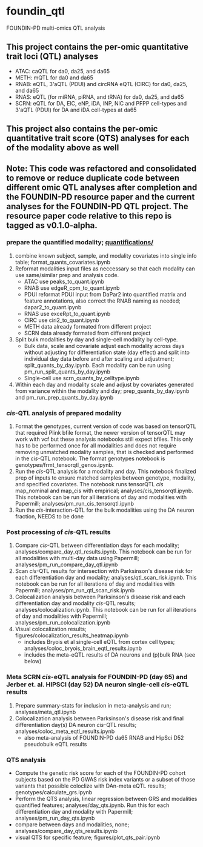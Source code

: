 # foundin_qtl
FOUNDIN-PD multi-omics QTL analysis

## This project contains the per-omic quantitative trait loci (QTL) analyses
- ATAC: caQTL for da0, da25, and da65
- METH: mQTL for da0 and da65
- RNAB: eQTL, 3'aQTL (PDUI) and circRNA eQTL (CIRC) for da0, da25, and da65 
- RNAS: eQTL (for miRNA, piRNA, and tRNA) for da0, da25, and da65 
- SCRN: eQTL for DA, ElC, eNP, iDA, lNP, NlC and PFPP cell-types and 3'aQTL (PDUI) for DA and iDA cell-types at da65

## This project also contains the per-omic quantitative trait score (QTS) analyses for each of the modality above as well
    
## Note: This code was refactored and consolidated to remove or reduce duplicate code between different omic QTL analyses after completion and the FOUNDIN-PD resource paper and the current analyses for the FOUNDIN-PD QTL project. The resource paper code relative to this repo is tagged as v0.1.0-alpha.

### prepare the quantified modality; [quantifications/](https://raw.githubusercontent.com/FOUNDINPD/foundin_qtl/quantifications/main/README.md)
1. combine known subject, sample, and modality covariates into single info table; format_quants_covariates.ipynb
2. Reformat modalities input files as neccessary so that each modality can use same/similar prep and analysis code.
    - ATAC use peaks_to_quant.ipynb
    - RNAB use edgeR_cpm_to_quant.ipynb
    - PDUI reformat PDUI input from DaPar2 into quantified matrix and feature annotations, also correct the RNAB naming as needed; dapar2_to_quant.ipynb
    - RNAS use exceRpt_to_quant.ipynb
    - CIRC use ciri2_to_quant.ipynb
    - METH data already formated from different project
    - SCRN data already formated from different project
3. Split bulk modalities by day and single-cell modality by cell-type.
    - Bulk data, scale and covariate adjust each modality across days without adjusting for differentiation state (day effect) and split into individual day data before and after scaling and adjustment; split_quants_by_day.ipynb. Each modality can be run using pm_run_split_quants_by_day.ipynb
    - Single-cell use scrn_quants_by_celltype.ipynb
4. Within each day and modality scale and adjust by covariates generated from variance within the modality and day; prep_quants_by_day.ipynb and pm_run_prep_quants_by_day.ipynb

### <i>cis</i>-QTL analysis of prepared modality
1. Format the genotypes, current version of code was based on tensorQTL that required Plink bfile format, the newer version of tensorQTL may work with vcf but these analysis notebooks still expect bfiles. This only has to be performed once for all modalities and does not require removing unmatched modality samples, that is checked and performed in the <i>cis</i>-QTL notebook. The format genotypes notebook is genotypes/frmt_tensorqtl_genos.ipynb.
2. Run the <i>cis</i>-QTL analysis for a modality and day. This notebook finalized prep of inputs to ensure matched samples between genotype, modality, and specified covariates. The notebook runs tensorQTL <i>cis</i> map_nominal and map_cis with empirical; analyses/cis_tensorqtl.ipynb. This notebook can be run for all iterations of day and modalities with Papermill; analyses/pm_run_cis_tensorqtl.ipynb
3. Run the <i>cis</i>-interaction-QTL for the bulk modalities using the DA neuron fraction, NEEDS to be done

### Post processing of <i>cis</i>-QTL results
1. Compare <i>cis</i>-QTL between differentiation days for each modality; analyses/compare_day_qtl_results.ipynb. This notebook can be run for all modalities with multi-day data using Papermill; analyses/pm_run_compare_day_qtl.ipynb
2. Scan <i>cis</i>-QTL results for intersection with Parksinson's disease risk for each differentiation day and modality; analyses/qtl_scan_risk.ipynb. This notebook can be run for all iterations of day and modalities with Papermill; analyses/pm_run_qtl_scan_risk.ipynb
3. Colocalization analysis between Parksinson's disease risk and each differentiation day and modality <i>cis</i>-QTL results; analyses/colocalization.ipynb. This notebook can be run for all iterations of day and modalities with Papermill; analyses/pm_run_colocalization.ipynb
4. Visual colocalization results; figures/colocalization_results_heatmap.ipynb
    - includes Bryois et al single-cell eQTL from cortex cell types; analyses/coloc_bryois_brain_eqtl_results.ipynb
    - includes the meta-eQTL results of DA neurons and (p)bulk RNA (see below)

### Meta SCRN <i>cis</i>-eQTL analysis for FOUNDIN-PD (day 65) and Jerber et. al. HIPSCI (day 52) DA neuron single-cell <i>cis</i>-eQTL results
1. Prepare summary-stats for inclusion in meta-analysis and run; analyses/meta_qtl.ipynb
2. Colocalization analysis between Parksinson's disease risk and final differentiation day(s) DA neuron <i>cis</i>-QTL results; analyses/coloc_meta_eqtl_results.ipynb
    - also meta-analysis of FOUNDIN-PD da65 RNAB and HipSci D52 pseudobulk eQTL results
    
### QTS analysis
- Compute the genetic risk score for each of the FOUNDIN-PD cohort subjects based on the PD GWAS risk index variants or a subset of those variants that possible coloclize with DAn-meta eQTL results; genotypes/calculate_grs.ipynb
- Perform the QTS analysis, linear regression between GRS and modalities quantified features; analyses/day_qts.ipynb. Run this for each differentiation day and modality with Papermill; analyses/pm_run_day_qts.ipynb
- compare between days and modalities, none; analyses/compare_day_qts_results.ipynb
- visual QTS for specific feature; figures/plot_qts_pair.ipynb



